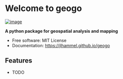 # Welcome to geogo


[![image](https://img.shields.io/pypi/v/geogo.svg)](https://pypi.python.org/pypi/geogo)


**A python package for geospatial analysis and mapping**


-   Free software: MIT License
-   Documentation: <https://jlhammel.github.io/geogo>
    

## Features

-   TODO
